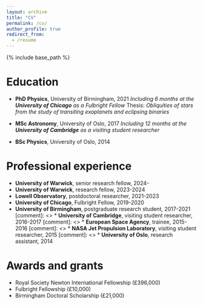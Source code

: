 ```yaml
---
layout: archive
title: "CV"
permalink: /cv/
author_profile: true
redirect_from:
  - /resume
---
```


{% include base_path %}

<!-- A full CV can be found here (insert link later).-->

Education  
======
* **PhD Physics**, University of Birmingham, 2021 
   _Including 6 months at the **University of Chicago** as a Fulbright Fellow_
   Thesis: _Obliquities of stars from the study of transiting exoplanets and eclipsing binaries_  

* **MSc Astronomy**, University of Oslo, 2017
   _Including 12 months at the **University of Cambridge** as a visiting student researcher_
  
* **BSc Physics**, University of Oslo, 2014

Professional experience
======
* **University of Warwick**, senior research fellow, 2024-
* **University of Warwick**, research fellow, 2023-2024
* **Lowell Observatory**, postdoctoral researcher, 2021-2023
* **University of Chicago**, Fulbright Fellow, 2019-2020
* **University of Birmingham**, postgraduate research student, 2017-2021
[comment]: <> * **University of Cambridge**, visiting student researcher, 2016-2017
[comment]: <> * **European Space Agency**, trainee, 2015-2016
[comment]: <> * **NASA Jet Propulsion Laboratory**, visiting student researcher, 2015
[comment]: <> * **University of Oslo**, research assistant, 2014

Awards and grants
======
* Royal Society Newton International Fellowship (£396,000)
* Fulbright Fellowship  (£10,000)
* Birmingham Doctoral Scholarship (£21,000)
